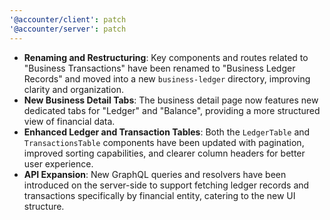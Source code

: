```yaml
---
'@accounter/client': patch
'@accounter/server': patch
---
```


- **Renaming and Restructuring**: Key components and routes related to "Business Transactions" have
  been renamed to "Business Ledger Records" and moved into a new `business-ledger` directory,
  improving clarity and organization.
- **New Business Detail Tabs**: The business detail page now features new dedicated tabs for
  "Ledger" and "Balance", providing a more structured view of financial data.
- **Enhanced Ledger and Transaction Tables**: Both the `LedgerTable` and `TransactionsTable`
  components have been updated with pagination, improved sorting capabilities, and clearer column
  headers for better user experience.
- **API Expansion**: New GraphQL queries and resolvers have been introduced on the server-side to
  support fetching ledger records and transactions specifically by financial entity, catering to the
  new UI structure.
